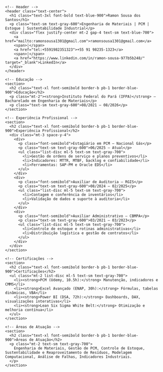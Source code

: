 <!DOCTYPE html>
<html lang="pt-BR">
<head>
  <meta charset="UTF-8" />
  <meta name="viewport" content="width=device-width, initial-scale=1.0" />
  <title>Ramon Sousa dos Santos</title>
  <script src="https://cdn.tailwindcss.com"></script>
  <link rel="preconnect" href="https://fonts.googleapis.com">
  <link href="https://fonts.googleapis.com/css2?family=Outfit:wght@400;600;700&display=swap" rel="stylesheet">
  <style>
    body {
      font-family: 'Outfit', sans-serif;
    }
  </style>
</head>
<body class="bg-gray-100 text-gray-800 p-6">
  <div class="max-w-4xl mx-auto bg-white shadow-lg rounded-2xl p-8 space-y-6">
    
    <!-- Header -->
    <header class="text-center">
      <h1 class="text-3xl font-bold text-blue-900">Ramon Sousa dos Santos</h1>
      <p class="text-sm text-gray-600">Engenharia de Materiais | PCM | Estoque | Sustentabilidade Industrial</p>
      <div class="flex justify-center mt-2 gap-4 text-sm text-blue-700">
        <a href="mailto:ramonsousa1301@gmail.com">ramonsousa1301@gmail.com</a>
        <span>|</span>
        <a href="tel:+5591982351323">+55 91 98235-1323</a>
        <span>|</span>
        <a href="https://www.linkedin.com/in/ramon-sousa-977b5b248/" target="_blank">LinkedIn</a>
      </div>
    </header>

    <!-- Educação -->
    <section>
      <h2 class="text-xl font-semibold border-b pb-1 border-blue-900">Educação</h2>
      <p class="mt-2"><strong>Instituto Federal do Pará (IFPA)</strong> — Bacharelado em Engenharia de Materiais</p>
      <p class="text-sm text-gray-600">08/2021 – 08/2026</p>
    </section>

    <!-- Experiência Profissional -->
    <section>
      <h2 class="text-xl font-semibold border-b pb-1 border-blue-900">Experiência Profissional</h2>
      <div class="mt-3 space-y-4">
        <div>
          <p class="font-semibold">Estagiário em PCM – Nacional Gás</p>
          <p class="text-sm text-gray-600">06/2025 – Atual</p>
          <ul class="list-disc ml-5 text-sm text-gray-700">
            <li>Gestão de ordens de serviço e planos preventivos</li>
            <li>Indicadores: MTTR, MTBF, backlog e confiabilidade</li>
            <li>Ferramentas: SAP-PM e Oracle EDS</li>
          </ul>
        </div>
        <div>
          <p class="font-semibold">Auxiliar de Auditoria – RGIS</p>
          <p class="text-sm text-gray-600">08/2024 – 02/2025</p>
          <ul class="list-disc ml-5 text-sm text-gray-700">
            <li>Contagem e conferência de inventários</li>
            <li>Validação de dados e suporte à auditoria</li>
          </ul>
        </div>
        <div>
          <p class="font-semibold">Auxiliar Administrativo – CBMPA</p>
          <p class="text-sm text-gray-600">03/2021 – 03/2023</p>
          <ul class="list-disc ml-5 text-sm text-gray-700">
            <li>Controle de estoque e rotinas administrativas</li>
            <li>Distribuição logística e gestão de contratos</li>
          </ul>
        </div>
      </div>
    </section>

    <!-- Certificações -->
    <section>
      <h2 class="text-xl font-semibold border-b pb-1 border-blue-900">Certificações</h2>
      <ul class="mt-2 list-disc ml-5 text-sm text-gray-700">
        <li><strong>PCM (Udemy, 10.5h):</strong> Manutenção, indicadores e CMMS</li>
        <li><strong>Excel Avançado (ENAP, 30h):</strong> Fórmulas, tabelas dinâmicas, VBA</li>
        <li><strong>Power BI (DSA, 72h):</strong> Dashboards, DAX, visualizações interativas</li>
        <li><strong>Lean Six Sigma White Belt:</strong> Otimização e melhoria contínua</li>
      </ul>
    </section>

    <!-- Áreas de Atuação -->
    <section>
      <h2 class="text-xl font-semibold border-b pb-1 border-blue-900">Áreas de Atuação</h2>
      <p class="mt-2 text-sm text-gray-700">
        Engenharia de Materiais, Gestão de PCM, Controle de Estoque, Sustentabilidade e Reaproveitamento de Resíduos, Modelagem Computacional, Análise de Falhas, Indicadores Industriais.
      </p>
    </section>
  </div>
</body>
</html>
